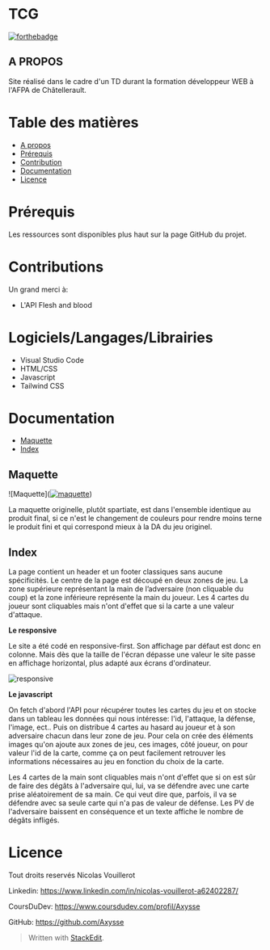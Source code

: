 ﻿# **TCG**
[![forthebadge](https://forthebadge.com/images/featured/featured-built-with-love.svg)](https://forthebadge.com)
## A PROPOS

Site réalisé dans le cadre d'un TD durant la formation développeur WEB à l'AFPA de Châtellerault.

# Table des matières

 - [A propos](##Apropos)
 - [Prérequis](#Prérequis)
 - [Contribution](#Contribution)
 - [Documentation](#Documentation)
 - [Licence](#Licence)


# Prérequis

Les ressources sont disponibles plus haut sur la page GitHub du projet.

# Contributions

Un grand merci à:

 - L'API Flesh and blood


# Logiciels/Langages/Librairies

 - Visual Studio Code
 - HTML/CSS
 - Javascript
 - Tailwind CSS

# Documentation

 - [Maquette](##Maquette) 
 - [Index](##Index)

## Maquette

![Maquette](<a href="https://ibb.co/BwTNnKQ"><img src="https://i.ibb.co/9GytZ31/maquette.png" alt="maquette" border="0"></a>)

La maquette originelle, plutôt spartiate, est dans l'ensemble identique au produit final, si ce n'est le changement de couleurs pour rendre moins terne le produit fini et qui correspond mieux à la DA du jeu originel.

## Index
La page contient un header et un footer classiques sans aucune spécificités. Le centre de la page est découpé en deux zones de jeu. La zone supérieure représentant la main de l’adversaire (non cliquable du coup) et la zone inférieure représente la main du joueur. Les 4 cartes du joueur sont cliquables mais n'ont d'effet que si la carte a une valeur d'attaque.

**Le responsive**

Le site a été codé en responsive-first. Son affichage par défaut est donc en colonne. Mais dès que la taille de l'écran dépasse une valeur le site passe en affichage horizontal, plus adapté aux écrans d'ordinateur.

![responsive](https://ibb.co/bRZcXQ0)

**Le javascript**

On fetch d'abord l'API pour récupérer toutes les cartes du jeu et on stocke dans un tableau les données qui nous intéresse: l'id, l'attaque, la défense, l'image, ect..
Puis on distribue 4 cartes au hasard au joueur et à son adversaire chacun dans leur zone de jeu. Pour cela on crée des éléments images qu'on ajoute aux zones de jeu, ces images, côté joueur, on pour valeur l'id de la carte, comme ça on peut facilement retrouver les informations nécessaires au jeu en fonction du choix de la carte. 

Les 4 cartes de la main sont cliquables mais n'ont d'effet que si on est sûr de faire des dégâts à l'adversaire qui, lui, va se défendre avec une carte prise aléatoirement de sa main. Ce qui veut dire que, parfois, il va se défendre avec sa seule carte qui n'a pas de valeur de défense.
Les PV de l'adversaire baissent en conséquence et un texte affiche le nombre de dégâts infligés.



# Licence

Tout droits reservés Nicolas Vouillerot

Linkedin: https://www.linkedin.com/in/nicolas-vouillerot-a62402287/

CoursDuDev: https://www.coursdudev.com/profil/Axysse

GitHub: https://github.com/Axysse

> Written with [StackEdit](https://stackedit.io/).
